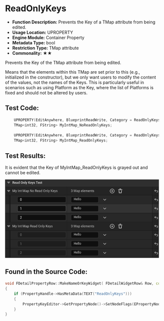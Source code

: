 # ReadOnlyKeys

- **Function Description:** Prevents the Key of a TMap attribute from being edited.
- **Usage Location:** UPROPERTY
- **Engine Module:** Container Property
- **Metadata Type:** bool
- **Restriction Type:** TMap attribute
- **Commonality:** ★★

Prevents the Key of the TMap attribute from being edited.

Means that the elements within this TMap are set prior to this (e.g., initialized in the constructor), but we only want users to modify the content of the values, not the names of the Keys. This is particularly useful in scenarios such as using Platform as the Key, where the list of Platforms is fixed and should not be altered by users.

## Test Code:

```cpp
	UPROPERTY(EditAnywhere, BlueprintReadWrite, Category = ReadOnlyKeysTest)
	TMap<int32, FString> MyIntMap_NoReadOnlyKeys;

	UPROPERTY(EditAnywhere, BlueprintReadWrite, Category = ReadOnlyKeysTest, meta = (ReadOnlyKeys))
	TMap<int32, FString> MyIntMap_ReadOnlyKeys;
```

## Test Results:

It is evident that the Key of MyIntMap_ReadOnlyKeys is grayed out and cannot be edited.

![Untitled](Untitled.png)

## Found in the Source Code:

```cpp
void FDetailPropertyRow::MakeNameOrKeyWidget( FDetailWidgetRow& Row, const TSharedPtr<FDetailWidgetRow> InCustomRow ) const
{
	if (PropertyHandle->HasMetaData(TEXT("ReadOnlyKeys")))
	{
		PropertyKeyEditor->GetPropertyNode()->SetNodeFlags(EPropertyNodeFlags::IsReadOnly, true);
	}
}
```